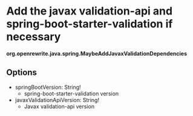 # Add the javax validation-api and spring-boot-starter-validation if necessary

**org.openrewrite.java.spring.MaybeAddJavaxValidationDependencies**

## Options

* springBootVersion: String!
  * spring-boot-starter-validation version
* javaxValidationApiVersion: String!
  * Javax validation-api version

